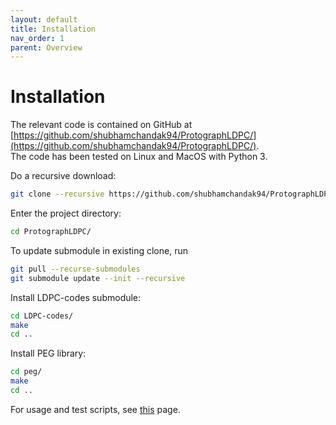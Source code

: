 ```yaml
---
layout: default
title: Installation
nav_order: 1
parent: Overview
---
```


# Installation
The relevant code is contained on GitHub at [https://github.com/shubhamchandak94/ProtographLDPC/](https://github.com/shubhamchandak94/ProtographLDPC/).  
The code has been tested on Linux and MacOS with Python 3.

Do a recursive download:
```sh
git clone --recursive https://github.com/shubhamchandak94/ProtographLDPC/
```

Enter the project directory:
```sh
cd ProtographLDPC/
```

To update submodule in existing clone, run
```sh
git pull --recurse-submodules
git submodule update --init --recursive
```
Install LDPC-codes submodule:
```sh
cd LDPC-codes/
make
cd ..
```
Install PEG library:
```sh
cd peg/
make
cd ..
```

For usage and test scripts, see [this](usage.html) page.
